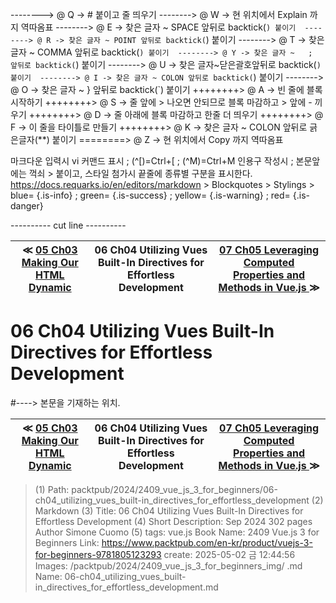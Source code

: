 
--------> @ Q -> # 붙이고 줄 띄우기 
--------> @ W -> 현 위치에서 Explain 까지 역따옴표 
--------> @ E -> 찾은 글자 ~ SPACE 앞뒤로 backtick(`) 붙이기 
--------> @ R -> 찾은 글자 ~ POINT 앞뒤로 backtick(`) 붙이기 
--------> @ T -> 찾은 글자 ~ COMMA 앞뒤로 backtick(`) 붙이기 
--------> @ Y -> 찾은 글자 ~   ;   앞뒤로 backtick(`) 붙이기 
--------> @ U -> 찾은 글자~닫은괄호앞뒤로 backtick(`) 붙이기 
--------> @ I -> 찾은 글자 ~ COLON 앞뒤로 backtick(`) 붙이기 
--------> @ O -> 찾은 글자 ~   }   앞뒤로 backtick(`) 붙이기 
++++++++> @ A -> 빈 줄에 블록 시작하기 
++++++++> @ S -> 줄 앞에 > 나오면 안되므로 블록 마감하고 > 앞에 - 끼우기 
++++++++> @ D -> 줄 아래에 블록 마감하고 한줄 더 띄우기 
++++++++> @ F -> 이 줄을 타이틀로 만들기 
++++++++> @ K -> 찾은 글자 ~ COLON 앞뒤로 긁은글자(**) 붙이기 
========> @ Z -> 현 위치에서 Copy 까지 역따옴표 

마크다운 입력시 vi 커맨드 표시 ; (^[)=Ctrl+[ ; (^M)=Ctrl+M
인용구 작성시 ; 본문앞에는 꺽쇠 > 붙이고, 스타일 첨가시 끝줄에 종류별 구분을 표시한다.
https://docs.requarks.io/en/editors/markdown > Blockquotes > Stylings >
blue= {.is-info} ; green= {.is-success} ; yellow= {.is-warning} ; red= {.is-danger}

---------- cut line ----------

| ≪ [ 05 Ch03 Making Our HTML Dynamic ](/packtpub/2024/2409_vue_js_3_for_beginners/05_ch03_making_our_html_dynamic) | 06 Ch04 Utilizing Vues Built-In Directives for Effortless Development | [ 07 Ch05 Leveraging Computed Properties and Methods in Vue.js ](/packtpub/2024/2409_vue_js_3_for_beginners/07_ch05_leveraging_computed_properties_and_methods_in_vue_js) ≫ |
|:----:|:----:|:----:|

# 06 Ch04 Utilizing Vues Built-In Directives for Effortless Development
#----> 본문을 기재하는 위치.



| ≪ [ 05 Ch03 Making Our HTML Dynamic ](/packtpub/2024/2409_vue_js_3_for_beginners/05_ch03_making_our_html_dynamic) | 06 Ch04 Utilizing Vues Built-In Directives for Effortless Development | [ 07 Ch05 Leveraging Computed Properties and Methods in Vue.js ](/packtpub/2024/2409_vue_js_3_for_beginners/07_ch05_leveraging_computed_properties_and_methods_in_vue_js) ≫ |
|:----:|:----:|:----:|

> (1) Path: packtpub/2024/2409_vue_js_3_for_beginners/06-ch04_utilizing_vues_built-in_directives_for_effortless_development
> (2) Markdown
> (3) Title: 06 Ch04 Utilizing Vues Built-In Directives for Effortless Development
> (4) Short Description: Sep 2024 302 pages Author Simone Cuomo
> (5) tags: vue.js
> Book Name: 2409 Vue.js 3 for Beginners
> Link: https://www.packtpub.com/en-kr/product/vuejs-3-for-beginners-9781805123293
> create: 2025-05-02 금 12:44:56
> Images: /packtpub/2024/2409_vue_js_3_for_beginners_img/
> .md Name: 06-ch04_utilizing_vues_built-in_directives_for_effortless_development.md

